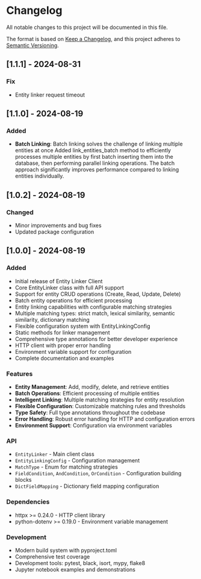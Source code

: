 # Changelog

All notable changes to this project will be documented in this file.

The format is based on [Keep a Changelog](https://keepachangelog.com/en/1.0.0/),
and this project adheres to [Semantic Versioning](https://semver.org/spec/v2.0.0.html).

## [1.1.1] - 2024-08-31

### Fix
- Entity linker request timeout

## [1.1.0] - 2024-08-19

### Added
- **Batch Linking**: Batch linking solves the challenge of linking multiple entities at once
Added link_entities_batch method to efficiently processes multiple entities by first batch inserting them 
into the database, then performing parallel linking operations. The batch approach significantly 
improves performance compared to linking entities individually.


## [1.0.2] - 2024-08-19

### Changed
- Minor improvements and bug fixes
- Updated package configuration

## [1.0.0] - 2024-08-19

### Added
- Initial release of Entity Linker Client
- Core EntityLinker class with full API support
- Support for entity CRUD operations (Create, Read, Update, Delete)
- Batch entity operations for efficient processing
- Entity linking capabilities with configurable matching strategies
- Multiple matching types: strict match, lexical similarity, semantic similarity, dictionary matching
- Flexible configuration system with EntityLinkingConfig
- Static methods for linker management
- Comprehensive type annotations for better developer experience
- HTTP client with proper error handling
- Environment variable support for configuration
- Complete documentation and examples

### Features
- **Entity Management**: Add, modify, delete, and retrieve entities
- **Batch Operations**: Efficient processing of multiple entities
- **Intelligent Linking**: Multiple matching strategies for entity resolution
- **Flexible Configuration**: Customizable matching rules and thresholds  
- **Type Safety**: Full type annotations throughout the codebase
- **Error Handling**: Robust error handling for HTTP and configuration errors
- **Environment Support**: Configuration via environment variables

### API
- `EntityLinker` - Main client class
- `EntityLinkingConfig` - Configuration management
- `MatchType` - Enum for matching strategies
- `FieldCondition`, `AndCondition`, `OrCondition` - Configuration building blocks
- `DictFieldMapping` - Dictionary field mapping configuration

### Dependencies
- httpx >= 0.24.0 - HTTP client library
- python-dotenv >= 0.19.0 - Environment variable management

### Development
- Modern build system with pyproject.toml
- Comprehensive test coverage
- Development tools: pytest, black, isort, mypy, flake8
- Jupyter notebook examples and demonstrations
